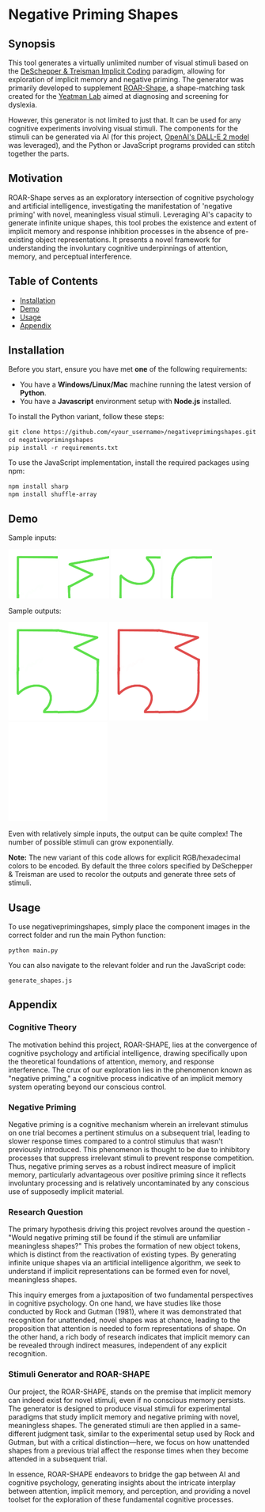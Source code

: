 # Negative Priming Shapes
## Synopsis
This tool generates a virtually unlimited number of visual stimuli based on the [DeSchepper & Treisman Implicit Coding](https://psycnet.apa.org/doi/10.1037/0278-7393.22.1.27) paradigm, allowing for exploration of implicit memory and negative priming. The generator was primarily developed to supplement [ROAR-Shape](https://roar.stanford.edu/), a shape-matching task created for the [Yeatman Lab](https://jacobsfoundation.org/fellows/jacobs-foundation-research-fellowship-en/jason-yeatman/) aimed at diagnosing and screening for dyslexia. 

However, this generator is not limited to just that. It can be used for any cognitive experiments involving visual stimuli. The components for the stimuli can be generated via AI (for this project, [OpenAI's DALL-E 2 model](https://openai.com/dall-e-2) was leveraged), and the Python or JavaScript programs provided can stitch together the parts.

## Motivation
ROAR-Shape serves as an exploratory intersection of cognitive psychology and artificial intelligence, investigating the manifestation of 'negative priming' with novel, meaningless visual stimuli. Leveraging AI's capacity to generate infinite unique shapes, this tool probes the existence and extent of implicit memory and response inhibition processes in the absence of pre-existing object representations. It presents a novel framework for understanding the involuntary cognitive underpinnings of attention, memory, and perceptual interference.

## Table of Contents
- [Installation](#installation)
- [Demo](#demo)
- [Usage](#usage)
- [Appendix](#appendix)

## Installation

Before you start, ensure you have met **one** of the following requirements:
* You have a **Windows/Linux/Mac** machine running the latest version of **Python**.
* You have a **Javascript** environment setup with **Node.js** installed.

To install the Python variant, follow these steps:
```shell
git clone https://github.com/<your_username>/negativeprimingshapes.git
cd negativeprimingshapes
pip install -r requirements.txt
```

To use the JavaScript implementation, install the required packages using npm:
```shell
npm install sharp
npm install shuffle-array
```

## Demo
Sample inputs:  

![image of component 0](./component_folder/0.png)
![image of component 5](./component_folder/5.png)
![image of component 3](./component_folder/3.png)
![image of component 2](./component_folder/2.png)

Sample outputs:  

![image of sample result (green)](./result/0_5_3_2_94_224_76.png)
![image of sample result (red)](./result/0_5_3_2_224_76_76.png)
![image of sample result (white)](./result/0_5_3_2_255_255_255.png)

Even with relatively simple inputs, the output can be quite complex! The number of possible stimuli can grow exponentially.

**Note:** The new variant of this code allows for explicit RGB/hexadecimal colors to be encoded. By default the three colors specified by DeSchepper & Treisman are used to recolor the outputs and generate three sets of stimuli.

## Usage
To use negativeprimingshapes, simply place the component images in the correct folder and run the main Python function:
```shell
python main.py
```

You can also navigate to the relevant folder and run the JavaScript code:
```shell
generate_shapes.js
```

## Appendix
### Cognitive Theory
The motivation behind this project, ROAR-SHAPE, lies at the convergence of cognitive psychology and artificial intelligence, drawing specifically upon the theoretical foundations of attention, memory, and response interference. The crux of our exploration lies in the phenomenon known as "negative priming," a cognitive process indicative of an implicit memory system operating beyond our conscious control.
### Negative Priming
Negative priming is a cognitive mechanism wherein an irrelevant stimulus on one trial becomes a pertinent stimulus on a subsequent trial, leading to slower response times compared to a control stimulus that wasn't previously introduced. This phenomenon is thought to be due to inhibitory processes that suppress irrelevant stimuli to prevent response competition. Thus, negative priming serves as a robust indirect measure of implicit memory, particularly advantageous over positive priming since it reflects involuntary processing and is relatively uncontaminated by any conscious use of supposedly implicit material.
### Research Question
The primary hypothesis driving this project revolves around the question - "Would negative priming still be found if the stimuli are unfamiliar meaningless shapes?" This probes the formation of new object tokens, which is distinct from the reactivation of existing types. By generating infinite unique shapes via an artificial intelligence algorithm, we seek to understand if implicit representations can be formed even for novel, meaningless shapes.

This inquiry emerges from a juxtaposition of two fundamental perspectives in cognitive psychology. On one hand, we have studies like those conducted by Rock and Gutman (1981), where it was demonstrated that recognition for unattended, novel shapes was at chance, leading to the proposition that attention is needed to form representations of shape. On the other hand, a rich body of research indicates that implicit memory can be revealed through indirect measures, independent of any explicit recognition.
### Stimuli Generator and ROAR-SHAPE
Our project, the ROAR-SHAPE, stands on the premise that implicit memory can indeed exist for novel stimuli, even if no conscious memory persists. The generator is designed to produce visual stimuli for experimental paradigms that study implicit memory and negative priming with novel, meaningless shapes. The generated stimuli are then applied in a same-different judgment task, similar to the experimental setup used by Rock and Gutman, but with a critical distinction—here, we focus on how unattended shapes from a previous trial affect the response times when they become attended in a subsequent trial.

In essence, ROAR-SHAPE endeavors to bridge the gap between AI and cognitive psychology, generating insights about the intricate interplay between attention, implicit memory, and perception, and providing a novel toolset for the exploration of these fundamental cognitive processes.
